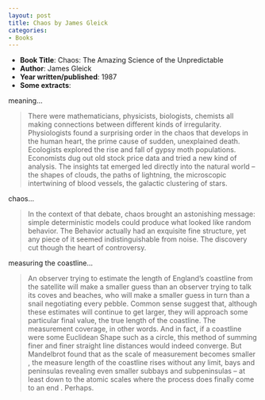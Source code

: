 ```yaml
---
layout: post
title: Chaos by James Gleick
categories:
- Books
---
```

- **Book Title**: Chaos: The Amazing Science of the Unpredictable
- **Author**: James Gleick
- **Year written/published**: 1987
- **Some extracts**:

meaning...

> There were mathematicians, physicists, biologists, chemists all making connections between different kinds of irregularity. Physiologists found a surprising order in the chaos that develops in the human heart, the prime cause of sudden, unexplained death. Ecologists explored the rise and fall of gypsy moth populations. Economists dug out old stock price data and tried a new kind of analysis. The insights tat emerged led directly into the natural world – the shapes of clouds, the paths of lightning, the microscopic intertwining of blood vessels, the galactic clustering of stars.

chaos... 

> In the context of that debate, chaos brought an astonishing message: simple deterministic models could produce what looked like random behavior. The Behavior actually had an exquisite fine structure, yet any piece of it seemed indistinguishable from noise. The discovery cut though the heart of controversy.

measuring the coastline...

> An observer trying to estimate the length of England’s coastline from the satellite will make a smaller guess than an observer trying to talk its coves and beaches, who will make a smaller guess in turn than a snail negotiating every pebble. Common sense suggest that, although these estimates will continue to get larger, they will approach some particular final value, the true length of the coastline. The measurement coverage, in other words. And in fact, if a coastline were some Euclidean Shape such as a circle, this method of summing finer and finer straight line distances would indeed converge. But Mandelbrot found that as the scale of measurement becomes smaller , the measure length of the coastline rises without any limit, bays and peninsulas revealing even smaller subbays and subpeninsulas – at least down to the atomic scales where the process does finally come to an end . Perhaps.
